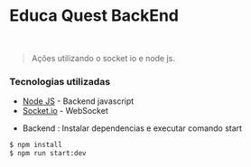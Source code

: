 # Educa Quest BackEnd


&nbsp;
> Ações utilizando o socket io e node js.


### Tecnologias utilizadas


* [Node JS](https://nodejs.org/en/about) - Backend javascript
* [Socket.io](https://socket.io/pt-br/) - WebSocket


 - Backend : Instalar dependencias e executar comando start
```sh
$ npm install 
$ npm run start:dev
```
